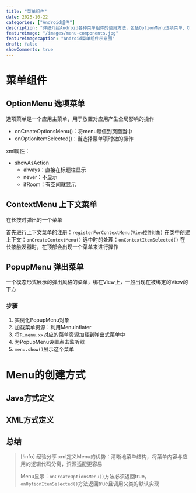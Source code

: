 ```yaml
---
title: "菜单组件"
date: 2025-10-22
categories: ["Android组件"]
description: "详细介绍Android各种菜单组件的使用方法，包括OptionMenu选项菜单、ContextMenu上下文菜单和PopupMenu弹出菜单"
featureimage: "/images/menu-components.jpg"
featureimagecaption: "Android菜单组件示意图"
draft: false
showComments: true
---
```


# 菜单组件

## OptionMenu 选项菜单

选项菜单是一个应用主菜单，用于放置对应用产生全局影响的操作

- onCreateOptionsMenu()：将menu赋值到页面当中
- onOptionItemSelected()：当选择菜单项时做的操作

xml属性：
- showAsAction
	- always：直接在标题栏显示
	- never：不显示
	- ifRoom：有空间就显示

## ContextMenu 上下文菜单

在长按时弹出的一个菜单

首先进行上下文菜单的注册：`registerForContextMenu(View控件对象)`
在类中创建上下文：`onCreateContextMenu()`
选中时的处理：`onContextItemSelected()`
在长按触发器时，在顶部会出现一个菜单来进行操作

## PopupMenu 弹出菜单

一个模态形式展示的弹出风格的菜单，绑在View上，一般出现在被绑定的View的下方

### 步骤
1. 实例化PopupMenu对象
2. 加载菜单资源：利用MenuInflater
3. 将`R.menu.xx`对应的菜单资源加载到弹出式菜单中
4. 为PopupMenu设置点击监听器
5. `menu.show()`展示这个菜单
# Menu的创建方式
## Java方式定义
## XML方式定义

## 总结
>[!info] 经验分享
>xml定义Menu的优势：清晰地菜单结构，将菜单内容与应用的逻辑代码分离，资源适配更容易
>
>Menu显示：`onCreateOptionsMenu()`方法必须返回true，`onOptionItemSelected()`方法返回true且调用父类的默认实现



